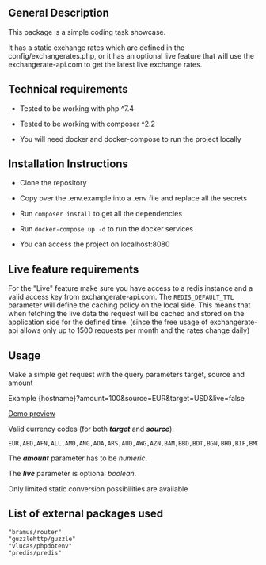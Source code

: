 ## General Description

This package is a simple coding task showcase.

It has a static exchange rates which are defined in the config/exchangerates.php, or it has an optional live feature that will use the exchangerate-api.com to get the latest live exchange rates.

## Technical requirements

- Tested to be working with php ^7.4

- Tested to be working with composer ^2.2

- You will need docker and docker-compose to run the project locally

## Installation Instructions

- Clone the repository

- Copy over the .env.example into a .env file and replace all the secrets

- Run ``` composer install ``` to get all the dependencies

- Run ``` docker-compose up -d ``` to run the docker services

- You can access the project on localhost:8080

## Live feature requirements

For the "Live" feature make sure you have access to a redis instance and a valid access key from exchangerate-api.com.
The ```REDIS_DEFAULT_TTL``` parameter will define the caching policy on the local side. This means that when fetching the live data the request will be cached and stored on the application side for the defined time. (since the free usage of exchangerate-api allows only up to 1500 requests per month and the rates change daily)

## Usage

Make a simple get request with the query parameters target, source and amount

Example {hostname}?amount=100&source=EUR&target=USD&live=false

[Demo preview](https://factset.dejanroshkovski.com?amount=100&source=EUR&target=USD&live=true)

Valid currency codes (for both _**target**_ and _**source**_):

```
EUR,AED,AFN,ALL,AMD,ANG,AOA,ARS,AUD,AWG,AZN,BAM,BBD,BDT,BGN,BHD,BIF,BMD,BND,BOB,BRL,BSD,BTN,BWP,BYN,BZD,CAD,CDF,CHF,CLP,CNY,COP,CRC,CUP,CVE,CZK,DJF,DKK,DOP,DZD,EGP,ERN,ETB,FJD,FKP,FOK,GBP,GEL,GGP,GHS,GIP,GMD,GNF,GTQ,GYD,HKD,HNL,HRK,HTG,HUF,IDR,ILS,IMP,INR,IQD,IRR,ISK,JEP,JMD,JOD,JPY,KES,KGS,KHR,KID,KMF,KRW,KWD,KYD,KZT,LAK,LBP,LKR,LRD,LSL,LYD,MAD,MDL,MGA,MKD,MMK,MNT,MOP,MRU,MUR,MVR,MWK,MXN,MYR,MZN,NAD,NGN,NIO,NOK,NPR,NZD,OMR,PAB,PEN,PGK,PHP,PKR,PLN,PYG,QAR,RON,RSD,RUB,RWF,SAR,SBD,SCR,SDG,SEK,SGD,SHP,SLL,SOS,SRD,SSP,STN,SYP,SZL,THB,TJS,TMT,TND,TOP,TRY,TTD,TVD,TWD,TZS,UAH,UGX,USD,UYU,UZS,VES,VND,VUV,WST,XAF,XCD,XDR,XOF,XPF,YER,ZAR,ZMW,ZWL
```

The _**amount**_ parameter has to be _numeric_.

The _**live**_ parameter is optional _boolean_.

Only limited static conversion possibilities are available

## List of external packages used

```
"bramus/router"
"guzzlehttp/guzzle"
"vlucas/phpdotenv"
"predis/predis"
```